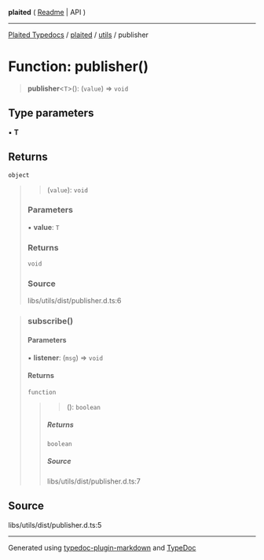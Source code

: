 **plaited** ( [Readme](../../README.md) \| API )

***

[Plaited Typedocs](../../../modules.md) / [plaited](../../modules.md) / [utils](../README.md) / publisher

# Function: publisher()

> **publisher**\<`T`\>(): (`value`) => `void`

## Type parameters

▪ **T**

## Returns

`object`

> > (`value`): `void`
>
> ### Parameters
>
> ▪ **value**: `T`
>
> ### Returns
>
> `void`
>
> ### Source
>
> libs/utils/dist/publisher.d.ts:6
>

> ### subscribe()
>
> #### Parameters
>
> ▪ **listener**: (`msg`) => `void`
>
> #### Returns
>
> `function`
>
> > > (): `boolean`
> >
> > ##### Returns
> >
> > `boolean`
> >
> > ##### Source
> >
> > libs/utils/dist/publisher.d.ts:7
> >
>

## Source

libs/utils/dist/publisher.d.ts:5

***

Generated using [typedoc-plugin-markdown](https://www.npmjs.com/package/typedoc-plugin-markdown) and [TypeDoc](https://typedoc.org/)
